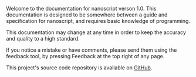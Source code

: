 Welcome to the documentation for nanoscript verson 1.0. This documentation is designed to be somewhere between a guide and specification for nanoscript, and requires basic knowledge of programming.

This documentation may change at any time in order to keep the accuracy and quality to a high standard.

If you notice a mistake or have comments, please send them using the feedback tool, by pressing Feedback at the top right of any page.

This project's source code repository is available on [GitHub](https://github.com/lerouche/nanoscript).
